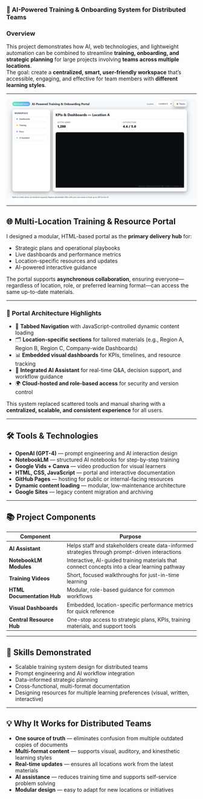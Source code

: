 ### 📂 AI-Powered Training & Onboarding System for Distributed Teams

### Overview
This project demonstrates how AI, web technologies, and lightweight automation can be combined to streamline **training, onboarding, and strategic planning** for large projects involving **teams across multiple locations**.  
The goal: create a **centralized, smart, user-friendly workspace** that’s accessible, engaging, and effective for team members with **different learning styles**.

---
[![AI Training Portal – preview](Training.png)](https://danabr21285.github.io/aitrainingecosystem/)

---

## 🌐 Multi-Location Training & Resource Portal

I designed a modular, HTML-based portal as the **primary delivery hub** for:
- Strategic plans and operational playbooks
- Live dashboards and performance metrics
- Location-specific resources and updates
- AI-powered interactive guidance

The portal supports **asynchronous collaboration**, ensuring everyone—regardless of location, role, or preferred learning format—can access the same up-to-date materials.

---

### 🧩 Portal Architecture Highlights
- 🔄 **Tabbed Navigation** with JavaScript-controlled dynamic content loading  
- 🗂 **Location-specific sections** for tailored materials (e.g., Region A, Region B, Region C, Company-wide Dashboards)  
- 📊 **Embedded visual dashboards** for KPIs, timelines, and resource tracking  
- 🧠 **Integrated AI Assistant** for real-time Q&A, decision support, and workflow guidance  
- 🌍 **Cloud-hosted and role-based access** for security and version control

This system replaced scattered tools and manual sharing with a **centralized, scalable, and consistent experience** for all users.

---

## 🛠️ Tools & Technologies
- **OpenAI (GPT-4)** — prompt engineering and AI interaction design
- **NotebookLM** — structured AI notebooks for step-by-step training
- **Google Vids + Canva** — video production for visual learners
- **HTML, CSS, JavaScript** — portal and interactive documentation
- **GitHub Pages** — hosting for public or internal-facing resources
- **Dynamic content loading** — modular, low-maintenance architecture
- **Google Sites** — legacy content migration and archiving

---

## 📚 Project Components

| Component           | Purpose |
|---------------------|---------|
| **AI Assistant**    | Helps staff and stakeholders create data-informed strategies through prompt-driven interactions |
| **NotebookLM Modules** | Interactive, AI-guided training materials that connect concepts into a clear learning pathway |
| **Training Videos** | Short, focused walkthroughs for just-in-time learning |
| **HTML Documentation Hub** | Modular, role-based guidance for common workflows |
| **Visual Dashboards** | Embedded, location-specific performance metrics for quick reference |
| **Central Resource Hub** | One-stop access to strategic plans, KPIs, training materials, and support tools |

---

## 🎯 Skills Demonstrated
- Scalable training system design for distributed teams
- Prompt engineering and AI workflow integration
- Data-informed strategic planning
- Cross-functional, multi-format documentation
- Designing resources for multiple learning preferences (visual, written, interactive)

---

## 💡 Why It Works for Distributed Teams
- **One source of truth** — eliminates confusion from multiple outdated copies of documents
- **Multi-format content** — supports visual, auditory, and kinesthetic learning styles
- **Real-time updates** — ensures all locations work from the latest materials
- **AI assistance** — reduces training time and supports self-service problem solving
- **Modular design** — easy to adapt for new locations or initiatives
